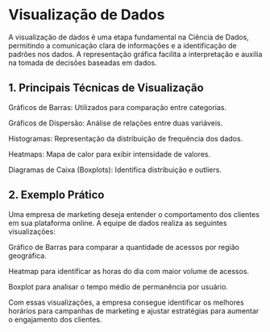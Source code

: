 # Visualização de Dados

A visualização de dados é uma etapa fundamental na Ciência de Dados, permitindo a comunicação clara de informações e a identificação de padrões nos dados. A representação gráfica facilita a interpretação e auxilia na tomada de decisões baseadas em dados.

## 1. Principais Técnicas de Visualização

Gráficos de Barras: Utilizados para comparação entre categorias.

Gráficos de Dispersão: Análise de relações entre duas variáveis.

Histogramas: Representação da distribuição de frequência dos dados.

Heatmaps: Mapa de calor para exibir intensidade de valores.

Diagramas de Caixa (Boxplots): Identifica distribuição e outliers.

## 2. Exemplo Prático

Uma empresa de marketing deseja entender o comportamento dos clientes em sua plataforma online. A equipe de dados realiza as seguintes visualizações:

Gráfico de Barras para comparar a quantidade de acessos por região geográfica.

Heatmap para identificar as horas do dia com maior volume de acessos.

Boxplot para analisar o tempo médio de permanência por usuário.

Com essas visualizações, a empresa consegue identificar os melhores horários para campanhas de marketing e ajustar estratégias para aumentar o engajamento dos clientes.
